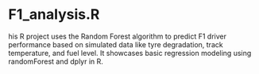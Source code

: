 # F1_analysis.R
his R project uses the Random Forest algorithm to predict F1 driver performance based on simulated data like tyre degradation, track temperature, and fuel level. It showcases basic regression modeling using randomForest and dplyr in R.
